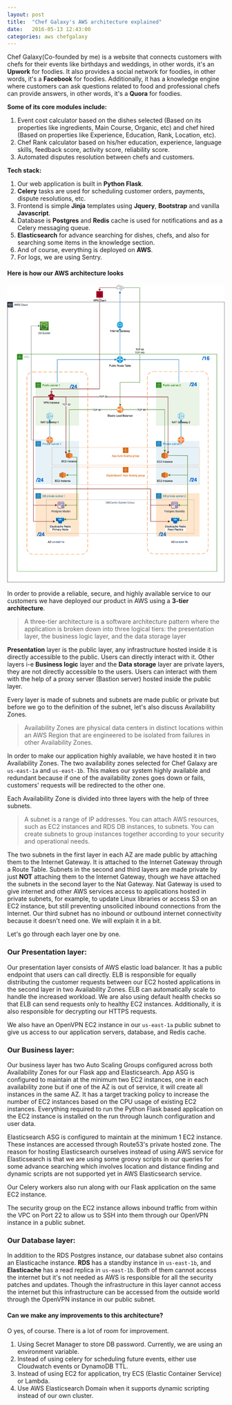 ```yaml
---
layout: post
title:  "Chef Galaxy's AWS architecture explained"
date:   2016-05-13 12:43:00
categories: aws chefgalaxy
---
```


Chef Galaxy(Co-founded by me) is a website that connects customers with chefs for their events like birthdays and weddings, in other words, it's an **Upwork** for foodies. It also provides a social network for foodies, in other words, it's a **Facebook** for foodies. Additionally, it has a knowledge engine where customers can ask questions related to food and professional chefs can provide answers, in other words, it's a **Quora** for foodies.

**Some of its core modules include:**
1. Event cost calculator based on the dishes selected (Based on its properties like ingredients, Main Course, Organic, etc) and chef hired (Based on properties like Experience, Education, Rank, Location, etc). 
2. Chef Rank calculator based on his/her education, experience, language skills, feedback score, activity score, reliability score.
3. Automated disputes resolution between chefs and customers.


**Tech stack:**
1. Our web application is built in **Python Flask**. 
2. **Celery** tasks are used for scheduling customer orders, payments, dispute resolutions, etc.
3. Frontend is simple **Jinja** templates using **Jquery**, **Bootstrap** and vanilla **Javascript**. 
4. Database is **Postgres** and **Redis** cache is used for notifications and as a Celery messaging queue.
5. **Elasticsearch** for advance searching for dishes, chefs, and also for searching some items in the knowledge section.
6. And of course, everything is deployed on **AWS**.
7. For logs, we are using Sentry.


#### Here is how our AWS architecture looks

<img src="/assets/img/posts/chefgalaxy-aws-architecture/img-1.png" alt="Detailed AWS Deployment design" />

In order to provide a reliable, secure, and highly available service to our customers we have deployed our product in AWS using a **3-tier architecture**. 

> A three-tier architecture is a software architecture pattern where the application is broken down into three logical tiers: the presentation layer, the business logic layer, and the data storage layer

**Presentation** layer is the public layer, any infrastructure hosted inside it is directly accessible to the public. Users can directly interact with it. Other layers i-e **Business logic** layer and the **Data storage** layer are private layers, they are not directly accessible to the users. Users can interact with them with the help of a proxy server (Bastion server) hosted inside the public layer.

Every layer is made of subnets and subnets are made public or private but before we go to the definition of the subnet, let's also discuss Availability Zones.

> Availability Zones are physical data centers in distinct locations within an AWS Region that are engineered to be isolated from failures in other Availability Zones.

In order to make our application highly available, we have hosted it in two Availability Zones. The two availability zones selected for Chef Galaxy are `us-east-1a` and `us-east-1b`. This makes our system highly available and redundant because if one of the availability zones goes down or fails, customers' requests will be redirected to the other one.

Each Availability Zone is divided into three layers with the help of three subnets.

> A subnet is a range of IP addresses. You can attach AWS resources, such as EC2 instances and RDS DB instances, to subnets. You can create subnets to group instances together according to your security and operational needs.

The two subnets in the first layer in each AZ are made public by attaching them to the Internet Gateway. It is attached to the Internet Gateway through a Route Table.
Subnets in the second and third layers are made private by just **NOT** attaching them to the Internet Gateway, though we have attached the subnets in the second layer to the Nat Gateway. Nat Gateway is used to give internet and other AWS services access to applications hosted in private subnets, for example, to update Linux libraries or access S3 on an EC2 instance, but still preventing unsolicited inbound connections from the Internet. Our third subnet has no inbound or outbound internet connectivity because it doesn't need one. We will explain it in a bit.

Let's go through each layer one by one.

### Our Presentation layer:

Our presentation layer consists of AWS elastic load balancer. It has a public endpoint that users can call directly. ELB is responsible for equally distributing the customer requests between our EC2 hosted applications in the second layer in two Availability Zones. ELB can automatically scale to handle the increased workload. We are also using default health checks so that ELB can send requests only to healthy EC2 instances. Additionally, it is also responsible for decrypting our HTTPS requests.

We also have an OpenVPN EC2 instance in our `us-east-1a` public subnet to give us access to our application servers, database, and Redis cache.


### Our Business layer:

Our business layer has two Auto Scaling Groups configured across both Availability Zones for our Flask app and Elasticsearch. App ASG is configured to maintain at the minimum two EC2 instances, one in each availability zone but if one of the AZ is out of service, it will create all instances in the same AZ. It has a target tracking policy to increase the number of EC2 instances based on the CPU usage of existing EC2 instances. Everything required to run the Python Flask based application on the EC2 instance is installed on the run through launch configuration and user data.

Elasticsearch ASG is configured to maintain at the minimum 1 EC2 instance. These instances are accessed through Route53's private hosted zone. The reason for hosting Elasticsearch ourselves instead of using AWS service for Elasticsearch is that we are using some groovy scripts in our queries for some advance searching which involves location and distance finding and dynamic scripts are not supported yet in AWS Elasticsearch service.

Our Celery workers also run along with our Flask application on the same EC2 instance.

The security group on the EC2 instance allows inbound traffic from within the VPC on Port 22 to allow us to SSH into them through our OpenVPN instance in a public subnet.


### Our Database layer:

In addition to the RDS Postgres instance, our database subnet also contains an Elasticache instance. **RDS** has a standby instance in `us-east-1b`, and **Elasticache** has a read replica in `us-east-1b`. Both of them cannot access the internet but it's not needed as AWS is responsible for all the security patches and updates. Though the infrastructure in this layer cannot access the internet but this infrastructure can be accessed from the outside world through the OpenVPN instance in our public subnet.

#### Can we make any improvements to this architecture?
O yes, of course. There is a lot of room for improvement.

1. Using Secret Manager to store DB password. Currently, we are using an environment variable. 
2. Instead of using celery for scheduling future events, either use Cloudwatch events or DynamoDB TTL.
3. Instead of using EC2 for application, try ECS (Elastic Container Service) or Lambda.
4. Use AWS Elasticsearch Domain when it supports dynamic scripting instead of our own cluster.

